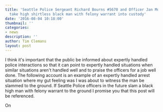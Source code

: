 ```yaml
---
title: 'Seattle Police Sergeant Richard Bourns #5670 and Officer Jan Moon #5798 expertly
  take high shirtless black man with felony warrant into custody'
date: '2016-08-04 10:18:00'
thumbnail: ''
categories:
- news
description: ''
author: Tim Clemans
layout: post
---
```

I think it's important that the public be informed about expertly handled police interactions so that it can point to expertly handled situations when similar situations aren't handled well and to praise the officers for a job well done. The following account is an example of an expertly handled arrest situation where my gut feeling was I was about to witness the man be slammed to the ground. If Seattle Police officers in the future slam a black high man with felony warrant to the ground I promise you that this post will be referenced.

On 
